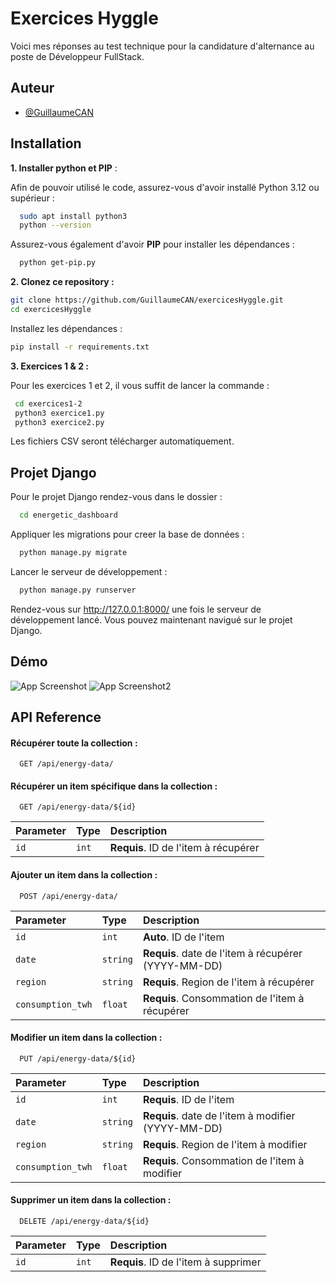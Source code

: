 
# Exercices Hyggle

Voici mes réponses au test technique pour la candidature d'alternance au poste de Développeur FullStack.



## Auteur

- [@GuillaumeCAN](https://www.github.com/GuillaumeCAN)


## Installation

**1. Installer python et PIP** :

Afin de pouvoir utilisé le code, assurez-vous d'avoir installé Python 3.12 ou supérieur :

```bash
  sudo apt install python3
  python --version
```
Assurez-vous également d'avoir **PIP** pour installer les dépendances :
```bash
  python get-pip.py
```

**2. Clonez ce repository :**

   ```bash
   git clone https://github.com/GuillaumeCAN/exercicesHyggle.git
   cd exercicesHyggle
   ```

   Installez les dépendances :
   ```bash
   pip install -r requirements.txt
  ```

**3. Exercices 1 & 2 :**

Pour les exercices 1 et 2, il vous suffit de lancer la commande :
  ```bash
   cd exercices1-2
   python3 exercice1.py
   python3 exercice2.py
  ```
  Les fichiers CSV seront télécharger automatiquement.


## Projet Django

Pour le projet Django rendez-vous dans le dossier :
```bash
  cd energetic_dashboard
```
Appliquer les migrations pour creer la base de données :
```bash
  python manage.py migrate
```

Lancer le serveur de développement :
```bash
  python manage.py runserver
```
Rendez-vous sur http://127.0.0.1:8000/ une fois le serveur de développement lancé.
Vous pouvez maintenant navigué sur le projet Django.
    
## Démo

![App Screenshot](https://image.noelshack.com/fichiers/2024/49/2/1733266123-screenshot-20241203-234423.png)
![App Screenshot2](https://image.noelshack.com/fichiers/2024/49/2/1733266273-screenshot-20241203-235057.png)


## API Reference

#### Récupérer toute la collection :

```http
  GET /api/energy-data/
```

#### Récupérer un item spécifique dans la collection :

```http
  GET /api/energy-data/${id}
```

| Parameter | Type     | Description                       |
| :-------- | :------- | :-------------------------------- |
| `id`      | `int` | **Requis**. ID de l'item à récupérer |

#### Ajouter un item dans la collection :

```http
  POST /api/energy-data/
```

| Parameter | Type     | Description                            |
| :-------- | :------- | :--------------------------------      |
| `id`      | `int`    | **Auto**. ID de l'item                 |
| `date`    | `string` | **Requis**. date de l'item à récupérer (YYYY-MM-DD) |
| `region`      | `string`    | **Requis**. Region de l'item à récupérer   |
| `consumption_twh`      | `float`    | **Requis**. Consommation de l'item à récupérer   |


#### Modifier un item dans la collection :

```http
  PUT /api/energy-data/${id}
```

| Parameter | Type     | Description                            |
| :-------- | :------- | :--------------------------------      |
| `id`      | `int`    | **Requis**. ID de l'item                 |
| `date`    | `string` | **Requis**. date de l'item à modifier (YYYY-MM-DD) |
| `region`      | `string`    | **Requis**. Region de l'item à modifier  |
| `consumption_twh`      | `float`    | **Requis**. Consommation de l'item à modifier   |


#### Supprimer un item dans la collection :
```http
  DELETE /api/energy-data/${id}
```

| Parameter | Type     | Description                            |
| :-------- | :------- | :--------------------------------      |
| `id`      | `int`    | **Requis**. ID de l'item à supprimer                |





